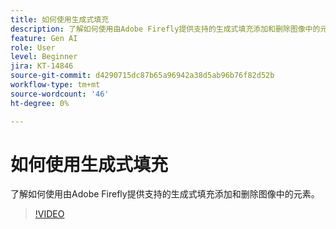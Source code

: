 ```yaml
---
title: 如何使用生成式填充
description: 了解如何使用由Adobe Firefly提供支持的生成式填充添加和删除图像中的元素
feature: Gen AI
role: User
level: Beginner
jira: KT-14846
source-git-commit: d4290715dc87b65a96942a38d5ab96b76f82d52b
workflow-type: tm+mt
source-wordcount: '46'
ht-degree: 0%

---
```


# 如何使用生成式填充

了解如何使用由Adobe Firefly提供支持的生成式填充添加和删除图像中的元素。

>[!VIDEO](https://video.tv.adobe.com/v/3427020?quality=12&learn=on&hidetitle=true)
